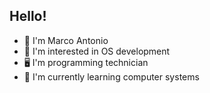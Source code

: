 ## Hello!
- 👋 I'm Marco Antonio
- 👀 I'm interested in OS development
- 🖥️ I'm programming technician
- 🌱 I'm currently learning computer systems
